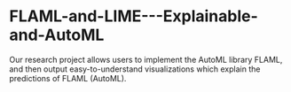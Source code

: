 # FLAML-and-LIME---Explainable-and-AutoML
Our research project allows users to implement the AutoML library FLAML, and then output easy-to-understand visualizations which explain the predictions of FLAML (AutoML).
